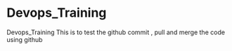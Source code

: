 # Devops_Training
Devops_Training
This is to test the github  commit , pull and merge the code using github
